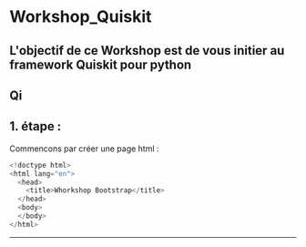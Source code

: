 # Workshop_Quiskit

L'objectif de ce Workshop est de vous initier au framework Quiskit pour python
----------------------------
Qi
----------------------------
## 1. étape :
Commencons par créer une page html :
```javascript
<!doctype html>
<html lang="en">
  <head>
    <title>Whorkshop Bootstrap</title>
  </head>
  <body>
  </body>
</html>
```
----------------------------
